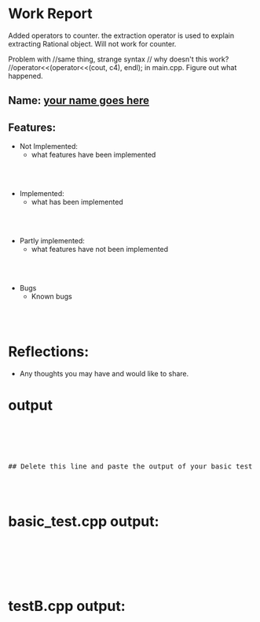 
# Work Report
Added operators to counter.
the extraction operator is used to explain extracting Rational
object. Will not work for counter.

Problem with 
    //same thing, strange syntax
    // why doesn't this work? 
    //operator<<(operator<<(cout, c4), endl);
in main.cpp. Figure out what happened.



## Name: <ins> your name goes here </ins>

## Features:

- Not Implemented:
  - what features have been implemented

<br><br>

- Implemented:
  - what has been implemented

<br><br>

- Partly implemented:
  - what features have not been implemented

<br><br>

- Bugs
  - Known bugs

<br><br>

# Reflections:

- Any thoughts you may have and would like to share.

# **output**
<pre>
<br/><br/><br/><br/>
## Delete this line and paste the output of your basic test and then testB here
</pre>


<br/><br/>

# basic_test.cpp output:
<pre>
<br/><br/><br/><br/>
</pre>
# testB.cpp output:
<pre>
<br/><br/><br/><br/>
</pre>


